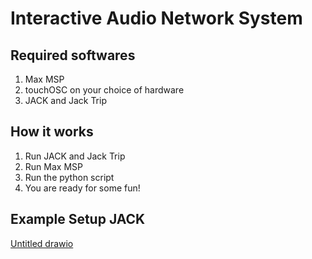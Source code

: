 # Interactive Audio Network System

## Required softwares
1. Max MSP
2. touchOSC on your choice of hardware
3. JACK and Jack Trip

## How it works
1. Run JACK and Jack Trip
2. Run Max MSP
3. Run the python script
4. You are ready for some fun!

## Example Setup JACK
[Untitled drawio](https://github.com/JellyTree0214/didactic-eureka/assets/83326285/08fad6be-ca82-4890-bc32-00e8b86c3baf)
